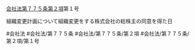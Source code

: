 [会社法第７７５条第２項](会社法＿＿＿＿第７７５条第２項)第１号

組織変更計画について組織変更をする株式会社の総株主の同意を得た日


#会社法
#会社法/第７７５条
#会社法/第７７５条/第２項
#会社法/第７７５条/第２項/第１号
